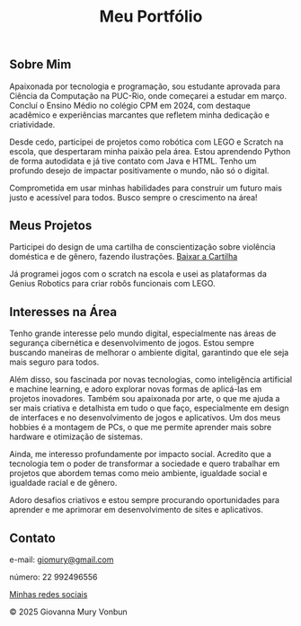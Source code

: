 
</head>
<body>
    <header>
        <h1>Meu Portfólio</h1>
     
 </header>

   <section id="sobre">
        <h2>Sobre Mim</h2>
        <p>Apaixonada por tecnologia e programação, sou estudante aprovada para Ciência da Computação na PUC-Rio, onde começarei a estudar em março. Concluí o Ensino Médio no colégio CPM em 2024, com destaque acadêmico e experiências marcantes que refletem minha dedicação e criatividade.</a></p> 
        <p>Desde cedo, participei de projetos como robótica com LEGO e Scratch na escola, que despertaram minha paixão pela área. Estou aprendendo Python de forma autodidata e já tive contato com Java e HTML. Tenho um profundo desejo de impactar positivamente o mundo, não só o digital.</a></p> 
        <p>Comprometida em usar minhas habilidades para construir um futuro mais justo e acessível para todos. Busco sempre o crescimento na área!</p>
    </section>

<section id="projetos">
        <h2>Meus Projetos</h2>
        <p>Participei do design de uma cartilha de conscientização sobre violência doméstica e de gênero, fazendo ilustrações. <a href="cartilha.pdf" download>Baixar a Cartilha</a> </p>
 <p>Já programei jogos com o scratch na escola e usei as plataformas da Genius Robotics para criar robôs funcionais com LEGO.</p>
    </section>

 <section id="interesses">
        <h2>Interesses na Área</h2>
        <p>Tenho grande interesse pelo mundo digital, especialmente nas áreas de segurança cibernética e desenvolvimento de jogos. Estou sempre buscando maneiras de melhorar o ambiente digital, garantindo que ele seja mais seguro para todos.</p> 
        <p>Além disso, sou fascinada por novas tecnologias, como inteligência artificial e machine learning, e adoro explorar novas formas de aplicá-las em projetos inovadores.
Também sou apaixonada por arte, o que me ajuda a ser mais criativa e detalhista em tudo o que faço, especialmente em design de interfaces e no desenvolvimento de jogos e aplicativos. Um dos meus hobbies é a montagem de PCs, o que me permite aprender mais sobre hardware e otimização de sistemas.</p>
        <p>Ainda, me interesso profundamente por impacto social. Acredito que a tecnologia tem o poder de transformar a sociedade e quero trabalhar em projetos que abordem temas como meio ambiente, igualdade social e igualdade racial e de gênero.</p>
        <p>Adoro desafios criativos e estou sempre procurando oportunidades para aprender e me aprimorar em desenvolvimento de sites e aplicativos.</p>
    </section>
    <section id="contato">
        <h2>Contato</h2>
        <p> e-mail: <a href="mailto:giomury@gmail.com">giomury@gmail.com</a></p>
        <p> número: 22 992496556</a></p>
       <a href="https://linktr.ee/giovanna.vonbun">Minhas redes sociais</a>

  </section>
  
  <footer>
        <p>© 2025 Giovanna Mury Vonbun</p>
    </footer>
</body>
</html>
